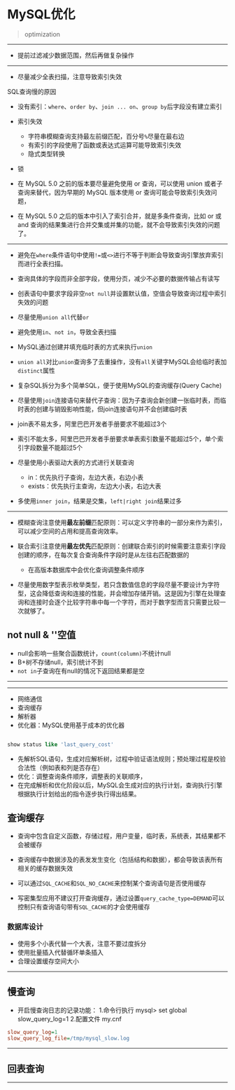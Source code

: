 
# MySQL优化
> optimization


---

- 提前过滤减少数据范围，然后再做复杂操作

---
- 尽量减少全表扫描，注意导致索引失效


SQL查询慢的原因
- 没有索引：`where`、`order by`、`join ... on`、`group by`后字段没有建立索引

- 索引失效
    - 字符串模糊查询支持最左前缀匹配，百分号`%`尽量在最右边
    - 有索引的字段使用了函数或表达式运算可能导致索引失效
    - 隐式类型转换

- 锁


- 在 MySQL 5.0 之前的版本要尽量避免使用 or 查询，可以使用 union 或者子查询来替代，因为早期的 MySQL 版本使用 or 查询可能会导致索引失效问题，
- 在 MySQL 5.0 之后的版本中引入了索引合并，就是多条件查询，比如 or 或 and 查询的结果集进行合并交集或并集的功能，就不会导致索引失效的问题了。

---

- 避免在`where`条件语句中使用`!=`或`<>`进行不等于判断会导致查询引擎放弃索引而进行全表扫描。

- 查询具体的字段而非全部字段，使用分页，减少不必要的数据传输占有读写

- 创表语句中要求字段非空`not null`并设置默认值，空值会导致查询过程中索引失效的问题

- 尽量使用`union all`代替`or`
- 避免使用`in`、`not in`，导致全表扫描

- MySQL通过创建并填充临时表的方式来执行`union`
- `union all`对比`union`查询多了去重操作，没有`all`关键字MySQL会给临时表加`distinct`属性
- 复杂SQL拆分为多个简单SQL，便于使用MySQL的查询缓存(Query Cache)

- 尽量使用`join`连接语句来替代子查询：因为子查询会新创建一张临时表，而临时表的创建与销毁影响性能，但join连接语句并不会创建临时表
- join表不易太多，阿里巴巴开发者手册要求不能超过3个
- 索引不能太多，阿里巴巴开发者手册要求单表索引数量不能超过5个，单个索引字段数量不能超过5个



- 尽量使用小表驱动大表的方式进行关联查询
    - in：优先执行子查询，左边大表，右边小表
    - exists：优先执行主查询，左边大小表，右边大表



- 多使用`inner join`，结果是交集，`left|right join`结果过多



---
- 模糊查询注意使用**最左前缀**匹配原则：可以定义字符串的一部分来作为索引，可以减少空间的占用和提高查询效率。

- 联合索引注意使用**最左优先**匹配原则：创建联合索引的时候需要注意索引字段创建的顺序，在每次复合查询条件字段时是从左往右匹配数据的
    - 在高版本数据库中会优化查询调整条件顺序


- 尽量使用数字型表示枚举类型，若只含数值信息的字段尽量不要设计为字符型，这会降低查询和连接的性能，并会增加存储开销。这是因为引擎在处理查询和连接时会逐个比较字符串中每一个字符，而对于数字型而言只需要比较一次就够了。

## not null & ''空值

- null会影响一些聚合函数统计，`count(column)`不统计null
- B+树不存储null，索引统计不到
- `not in`子查询在有null的情况下返回结果都是空

---
---
- 网络通信
- 查询缓存
- 解析器
- 优化器：MySQL使用基于成本的优化器
```sql

show status like 'last_query_cost'

```

- 先解析SQL语句，生成对应解析树，过程中验证语法规则；预处理过程是校验合法性（例如表和列是否存在）
- 优化：调整查询条件顺序，调整表的关联顺序，
- 在完成解析和优化阶段以后，MySQL会生成对应的执行计划，查询执行引擎根据执行计划给出的指令逐步执行得出结果。

## 查询缓存



- 查询中包含自定义函数，存储过程，用户变量，临时表，系统表，其结果都不会被缓存
- 查询缓存中数据涉及的表发发生变化（包括结构和数据），都会导致该表所有相关的缓存数据失效

- 可以通过`SQL_CACHE`和`SQL_NO_CACHE`来控制某个查询语句是否使用缓存

- 写密集型应用不建议打开查询缓存，通过设置`query_cache_type=DEMAND`可以控制只有查询语句带有`SQL_CACHE`的才会使用缓存

### 数据库设计
- 使用多个小表代替一个大表，注意不要过度拆分
- 使用批量插入代替循环单条插入
- 合理设置缓存空间大小


---


## 慢查询
- 开启慢查询日志的记录功能：
1.命令行执行 mysql>
set global slow_query_log=1
2.配置文件 my.cnf
```ini
slow_query_log=1
slow_query_log_file=/tmp/mysql_slow.log
```
---

## 回表查询
---








